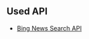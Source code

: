 ## Used API
- [Bing News Search API](https://www.microsoft.com/cognitive-services/en-us/bing-news-search-api)
